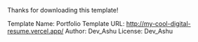 Thanks for downloading this template!

Template Name: Portfolio
Template URL: http://my-cool-digital-resume.vercel.app/
Author: Dev_Ashu
License: Dev_Ashu
